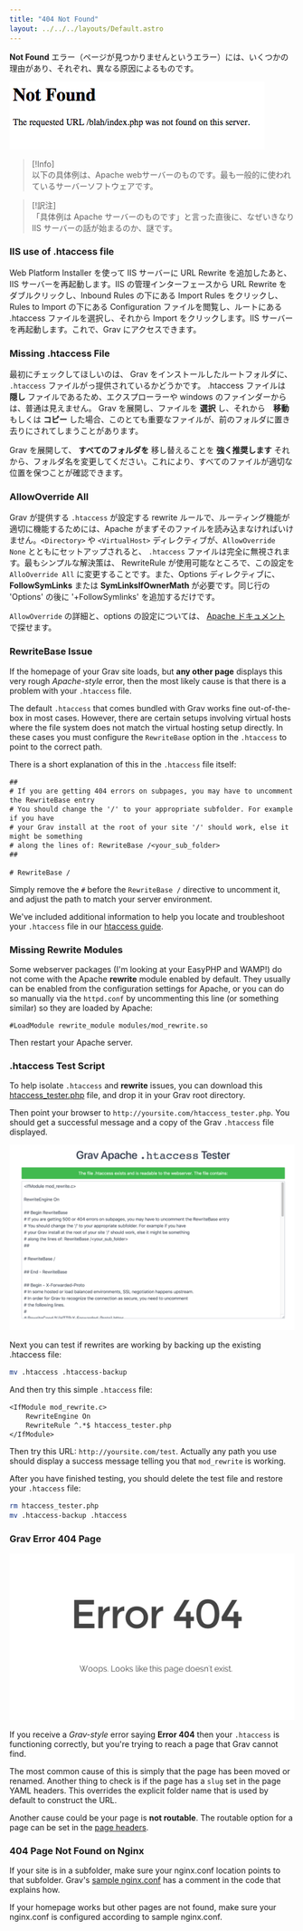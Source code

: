 ```yaml
---
title: "404 Not Found"
layout: ../../../layouts/Default.astro
---
```


**Not Found** エラー（ページが見つかりませんというエラー）には、いくつかの理由があり、それぞれ、異なる原因によるものです。

![404 Not Found](404-not-found.png)

> [!Info]  
> 以下の具体例は、Apache webサーバーのものです。最も一般的に使われているサーバーソフトウェアです。

> [!訳注]  
> 「具体例は Apache サーバーのものです」と言った直後に、なぜいきなり IIS サーバーの話が始まるのか、謎です。

### IIS use of .htaccess file

Web Platform Installer を使って IIS サーバーに URL Rewrite を追加したあと、IIS サーバーを再起動します。IIS の管理インターフェースから URL Rewrite をダブルクリックし、Inbound Rules の下にある Import Rules をクリックし、Rules to Import の下にある Configuration ファイルを閲覧し、ルートにある .htaccess ファイルを選択し、それから Import をクリックします。IIS サーバーを再起動します。これで、Grav にアクセスできます。

### Missing .htaccess File

最初にチェックしてほしいのは、 Grav をインストールしたルートフォルダに、 `.htaccess` ファイルがっ提供されているかどうかです。 .htaccess ファイルは **隠し** ファイルであるため、エクスプローラーや windows のファインダーからは、普通は見えません。 Grav を展開し、ファイルを **選択** し、それから　**移動** もしくは **コピー** した場合、このとても重要なファイルが、前のフォルダに置き去りにされてしまうことがあります。

Grav を展開して、 **すべてのフォルダを** 移し替えることを **強く推奨します** それから、フォルダ名を変更してください。これにより、すべてのファイルが適切な位置を保つことが確認できます。

### AllowOverride All

Grav が提供する `.htaccess` が設定する rewrite ルールで、ルーティング機能が適切に機能するためには、Apache がまずそのファイルを読み込まなければいけません。`<Directory>` や `<VirtualHost>` ディレクティブが、`AllowOverride None` とともにセットアップされると、 `.htaccess` ファイルは完全に無視されます。最もシンプルな解決策は、 RewriteRule が使用可能なところで、この設定を `AlloOverride All` に変更することです。また、Options ディレクティブに、**FollowSymLinks** または **SymLinksIfOwnerMath** が必要です。同じ行の 'Options' の後に '+FollowSymlinks' を追加するだけです。

`AllowOverride` の詳細と、options の設定については、 [Apache ドキュメント](http://httpd.apache.org/docs/2.4/mod/core.html#allowoverride) で探せます。

### RewriteBase Issue

If the homepage of your Grav site loads, but **any other page** displays this very rough _Apache-style_ error, then the most likely cause is that there is a problem with your `.htaccess` file.

The default `.htaccess` that comes bundled with Grav works fine out-of-the-box in most cases.  However, there are certain setups involving virtual hosts where the file system does not match the virtual hosting setup directly.  In these cases you must configure the `RewriteBase` option in the `.htaccess` to point to the correct path.

There is a short explanation of this in the `.htaccess` file itself:

```apacheconf
##
# If you are getting 404 errors on subpages, you may have to uncomment the RewriteBase entry
# You should change the '/' to your appropriate subfolder. For example if you have
# your Grav install at the root of your site '/' should work, else it might be something
# along the lines of: RewriteBase /<your_sub_folder>
##

# RewriteBase /
```

Simply remove the `#` before the `RewriteBase /` directive to uncomment it, and adjust the path to match your server environment.

We've included additional information to help you locate and troubleshoot your `.htaccess` file in our [htaccess guide](../htaccess).

### Missing Rewrite Modules

Some webserver packages (I'm looking at your EasyPHP and WAMP!) do not come with the Apache **rewrite** module enabled by default. They usually can be enabled from the configuration settings for Apache, or you can do so manually via the `httpd.conf` by uncommenting this line (or something similar) so they are loaded by Apache:

```apacheconf
#LoadModule rewrite_module modules/mod_rewrite.so
```

Then restart your Apache server.

### .htaccess Test Script

To help isolate `.htaccess` and **rewrite** issues, you can download this [htaccess_tester.php](https://gist.githubusercontent.com/rhukster/a727fb70d9341536d49980d1239bd97e/raw/a3078da16b894ba86f9d000bcfc4850e098199fc/htaccess_tester.php) file, and drop it in your Grav root directory.

Then point your browser to `http://yoursite.com/htaccess_tester.php`.  You should get a successful message and a copy of the Grav `.htaccess` file displayed.

![](htaccess_tester.png)

Next you can test if rewrites are working by backing up the existing .htaccess file:

```bash
mv .htaccess .htaccess-backup
```

And then try this simple `.htaccess` file:

```apacheconf
<IfModule mod_rewrite.c>
    RewriteEngine On
    RewriteRule ^.*$ htaccess_tester.php
</IfModule>
```

Then try this URL: `http://yoursite.com/test`.  Actually any path you use should display a success message telling you that `mod_rewrite` is working.

After you have finished testing, you should delete the test file and restore your `.htaccess` file:

```bash
rm htaccess_tester.php
mv .htaccess-backup .htaccess
```

### Grav Error 404 Page

![404 Not Found](error-404.png)

If you receive a _Grav-style_ error saying **Error 404** then your `.htaccess` is functioning correctly, but you're trying to reach a page that Grav cannot find.

The most common cause of this is simply that the page has been moved or renamed. Another thing to check is if the page has a `slug` set in the page YAML headers. This overrides the explicit folder name that is used by default to construct the URL.

Another cause could be your page is **not routable**. The routable option for a page can be set in the [page headers](../../content/headers).

### 404 Page Not Found on Nginx

If your site is in a subfolder, make sure your nginx.conf location points to that subfolder. Grav's [sample nginx.conf](https://github.com/getgrav/grav/blob/master/webserver-configs/nginx.conf) has a comment in the code that explains how.

 If your homepage works but other pages are not found, make sure your nginx.conf is configured according to sample nginx.conf.

